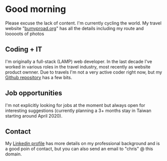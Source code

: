 # Good morning

Please excuse the lack of content. I'm currently cycling the world. My travel website "[bumyproad.org](https://bumpyroad.org)" has all the details including my route and looooots of photos

## Coding + IT
I'm originally a full-stack (LAMP) web developer. In the last decade I've worked in various roles in the travel industry, most recently as website product ownner. Due to travels I'm not a very active coder right now, but my [Github repository](https://github.com/chris-ca/) has a few bits.

## Job opportunities
I'm not explicitly looking for jobs at the moment but always open for interesting suggestions (currently planning a 3+ months stay in Taiwan starting around April 2020).

## Contact
My [Linkedin profile](https://www.linkedin.com/in/christian-weyland-5b82ab5) has more details on my professional background and is a good poin of contact, but you can also send an email to "chris" @ this domain.
